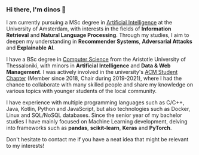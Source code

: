 ### Hi there, I'm dinos 👋

I am currently pursuing a MSc degree in [Artificial Intelligence](https://www.uva.nl/en/programmes/masters/artificial-intelligence/artificial-intelligence.html) at the University of Amsterdam, with interests in the fields of **Information Retrieval** and **Natural Language Processing**. Through my studies, I aim to deepen my understanding in **Recommender Systems**, **Adversarial Attacks** and **Explainable AI**.

I have a BSc degree in [Computer Science](https://www.csd.auth.gr/en/) from the Aristotle University of Thessaloniki, with minors in **Artificial Intelligence** and **Data & Web Management**. I was actively involved in the university's [ACM Student Chapter](https://auth.acm.org/en/) (Member since 2018, Chair during 2019-2021), where I had the chance to collaborate with many skilled people and share my knowledge on various topics with younger students of the local community.

<!-- ![stats](https://github-readme-stats.vercel.app/api?username=din0s&count_private=true&show_icons=true&include_all_commits=true) -->

I have experience with multiple programming languages such as C/C++, Java, Kotlin, Python and JavaScript, but also technologies such as Docker, Linux and SQL/NoSQL databases. Since the senior year of my bachelor studies I have mainly focused on Machine Learning development, delving into frameworks such as **pandas**, **scikit-learn**, **Keras** and **PyTorch**.

<!-- Here is a list of the languages that I have used the most in my recent projects:

[![langs](https://github-readme-stats.vercel.app/api/top-langs/?username=din0s&layout=compact&hide_title=true&theme=dark&langs_count=8&hide=scss,css,html)](https://github.com/anuraghazra/github-readme-stats) -->

Don't hesitate to contact me if you have a neat idea that might be relevant to my interests!

<!--
**din0s/din0s** is a ✨ _special_ ✨ repository because its `README.md` (this file) appears on your GitHub profile.

Here are some ideas to get you started:

- 🔭 I’m currently working on ...
- 🌱 I’m currently learning ...
- 👯 I’m looking to collaborate on ...
- 🤔 I’m looking for help with ...
- 💬 Ask me about ...
- 📫 How to reach me: ...
- 😄 Pronouns: ...
- ⚡ Fun fact: ...
-->
